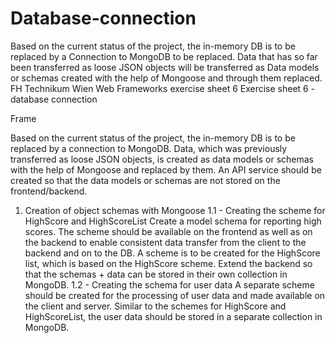 # Database-connection
Based on the current status of the project, the in-memory DB is to be replaced by a Connection to MongoDB to be replaced. Data that has so far been transferred as loose JSON objects will be transferred as Data models or schemas created with the help of Mongoose and through them replaced. 
FH Technikum Wien Web Frameworks exercise sheet 6
Exercise sheet 6 - database connection

Frame

Based on the current status of the project, the in-memory DB is to be replaced by a connection to MongoDB.
Data, which was previously transferred as loose JSON objects, is created as data models or schemas with the help of Mongoose and replaced by them.
An API service should be created so that the data models or schemas are not stored on the frontend/backend.
1. Creation of object schemas with Mongoose
1.1 - Creating the scheme for HighScore and HighScoreList
Create a model schema for reporting high scores. The scheme should be available on the frontend as well as on the backend to enable consistent data transfer from the client to the backend and on to the DB. A scheme is to be created for the HighScore list, which is based on the HighScore scheme. Extend the backend so that the schemas + data can be stored in their own collection in MongoDB.
1.2 - Creating the schema for user data
A separate scheme should be created for the processing of user data and made available on the client and server. Similar to the schemes for HighScore and HighScoreList, the user data should be stored in a separate collection in MongoDB.
